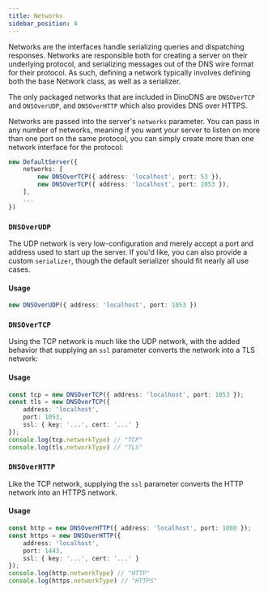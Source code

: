 ```yaml
---
title: Networks
sidebar_position: 4
---
```


Networks are the interfaces handle serializing queries and dispatching responses. Networks are responsible both for creating a server on their underlying protocol, and serializing messages out of the DNS wire format for their protocol. As such, defining a network typically involves defining both the base Network class, as well as a serializer.

The only packaged networks that are included in DinoDNS are `DNSOverTCP` and `DNSOverUDP`, and `DNSOverHTTP` which also provides DNS over HTTPS.

Networks are passed into the server's `networks` parameter. You can pass in any number of networks, meaning if you want your server to listen on more than one port on the same protocol, you can simply create more than one network interface for the protocol:

```ts
new DefaultServer({
    networks: [
        new DNSOverTCP({ address: 'localhost', port: 53 }),
        new DNSOverTCP({ address: 'localhost', port: 1053 }),
    ],
    ...
})
```

### `DNSOverUDP`

The UDP network is very low-configuration and merely accept a port and address used to start up the server. If you'd like, you can also provide a custom `serializer`, though the default serializer should fit nearly all use cases.

#### Usage
```ts
new DNSOverUDP({ address: 'localhost', port: 1053 })
```

### `DNSOverTCP`

Using the TCP network is much like the UDP network, with the added behavior that supplying an `ssl` parameter converts the network into a TLS network:

#### Usage
```ts
const tcp = new DNSOverTCP({ address: 'localhost', port: 1053 });
const tls = new DNSOverTCP({
    address: 'localhost',
    port: 1053,
    ssl: { key: '...', cert: '...' }
});
console.log(tcp.networkType) // "TCP"
console.log(tls.networkType) // "TLS"
```
### `DNSOverHTTP`

Like the TCP network, supplying the `ssl` parameter converts the HTTP network into an HTTPS network.

#### Usage
```ts
const http = new DNSOverHTTP({ address: 'localhost', port: 1080 });
const https = new DNSOverHTTP({
    address: 'localhost',
    port: 1443,
    ssl: { key: '...', cert: '...' }
});
console.log(http.networkType) // "HTTP"
console.log(https.networkType) // "HTTPS"
```

